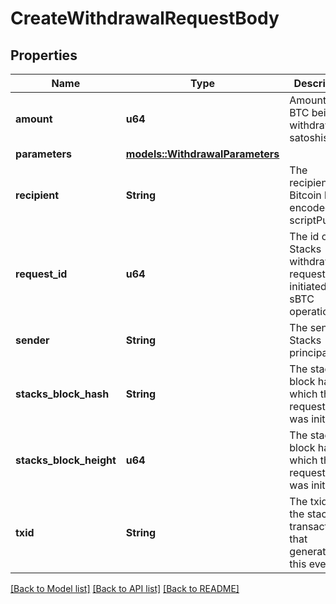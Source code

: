 # CreateWithdrawalRequestBody

## Properties

Name | Type | Description | Notes
------------ | ------------- | ------------- | -------------
**amount** | **u64** | Amount of BTC being withdrawn in satoshis. | 
**parameters** | [**models::WithdrawalParameters**](WithdrawalParameters.md) |  | 
**recipient** | **String** | The recipient's Bitcoin hex-encoded scriptPubKey. | 
**request_id** | **u64** | The id of the Stacks withdrawal request that initiated the sBTC operation. | 
**sender** | **String** | The sender's Stacks principal. | 
**stacks_block_hash** | **String** | The stacks block hash in which this request id was initiated. | 
**stacks_block_height** | **u64** | The stacks block hash in which this request id was initiated. | 
**txid** | **String** | The txid of the stacks transaction that generated this event. | 

[[Back to Model list]](../README.md#documentation-for-models) [[Back to API list]](../README.md#documentation-for-api-endpoints) [[Back to README]](../README.md)


